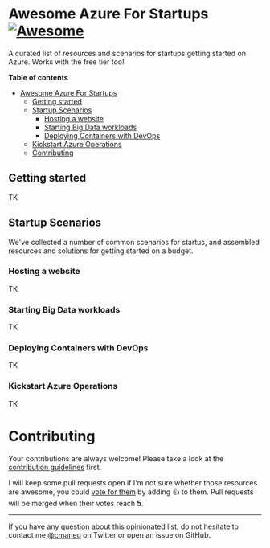 # Awesome Azure For Startups [![Awesome](https://awesome.re/badge.svg)](https://awesome.re)
A curated list of resources and scenarios for startups getting started on Azure. Works with the free tier too!

**Table of contents**

- [Awesome Azure For Startups](#awesome-azure-for-startups)
   - [Getting started](#getting-started)
   - [Startup Scenarios](#startup-scenarios)
      - [Hosting a website](#hosting-a-website)
      - [Starting Big Data workloads](#starting-big-data-workloads)      
      - [Deploying Containers with DevOps](#deploying-containers-with-devops)      
   - [Kickstart Azure Operations](#kickstart-azure-operations)      
   - [Contributing](#contributing)

## Getting started

TK

## Startup Scenarios

We've collected a number of common scenarios for startus, and assembled resources and solutions for getting started
on a budget.

### Hosting a website
TK

### Starting Big Data workloads
TK

### Deploying Containers with DevOps
TK

### Kickstart Azure Operations
TK



# Contributing

Your contributions are always welcome! Please take a look at the [contribution guidelines](CONTRIBUTING.md) first.

I will keep some pull requests open if I'm not sure whether those resources are awesome, you could [vote for them](https://github.com/cmaneu/awesome-azure-for-startups/pulls) by adding :+1: to them. Pull requests will be merged when their votes reach **5**.

- - -

If you have any question about this opinionated list, do not hesitate to contact me [@cmaneu](https://twitter.com/cmaneu) on Twitter or open an issue on GitHub.
